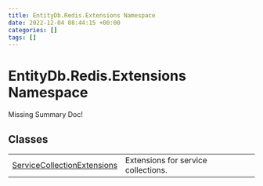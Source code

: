 ```yaml
---
title: EntityDb.Redis.Extensions Namespace
date: 2022-12-04 08:44:15 +00:00
categories: []
tags: []
---
```


# EntityDb.Redis.Extensions Namespace
Missing Summary Doc!
## Classes
<table><tr><td><a href='dotnet-entitydb-redis-extensions-servicecollectionextensions'>ServiceCollectionExtensions</a></td><td>
Extensions for service collections.
</td></tr></table>
